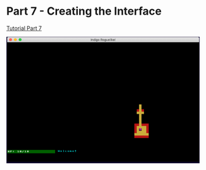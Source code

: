 # Part 7 - Creating the Interface

[Tutorial Part 7](http://rogueliketutorials.com/tutorials/tcod/v2/part-7/)

![Part 7 - Creating the Interface](roguelike_part7_2.gif "Part 7 - Creating the Interface")
